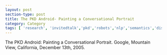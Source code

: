 ```yaml
---
layout: post
section-type: post
title: The PKD Android- Painting a Conversational Portrait
category: Category
tags: [ 'research', 'invitedtalk','pkd','robots','nlp','semantics','discourse' ]
---
```

The PKD Android: Painting a Conversational Portrait. Google, Mountain View, California, December 13th, 2005.

